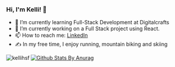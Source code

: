 ### Hi, I'm Kelli! 👋

- 🌱 I’m currently learning Full-Stack Development at Digitalcrafts
- 🔭 I’m currently working on a Full Stack project using React.
- 📫 How to reach me: [LinkedIn](https://www.linkedin.com/in/kelli-stone/)
- ✍️ In my free time, I enjoy running, mountain biking and skiing

<p><img align="left" src="https://github-readme-stats.vercel.app/api/top-langs/?username=kellihsf&layout=compact" alt="kellihsf"/></p>


[![Github Stats By Anurag](https://github-readme-stats.vercel.app/api?username=kellihsf&theme=radical&show_icons=true&count_private=true)](https://github.com/anuraghazra/github-readme-stats)
